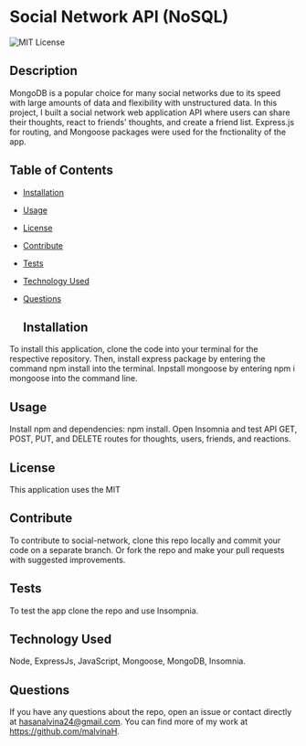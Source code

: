 # Social Network API (NoSQL)

![MIT License](https://img.shields.io/badge/License-MIT-yellow.svg "MIT badge")

  ## Description

MongoDB is a popular choice for many social networks due to its speed with large amounts of data and flexibility with unstructured data. In this project, I built a social network web application API where users can share their thoughts, react to friends' thoughts, and create a friend list. Express.js for routing, and Mongoose packages were used for the fnctionality of the app.

  ## Table of Contents

- [Installation](#installation)
- [Usage](#usage)
- [License](#license)
- [Contribute](#contribute)
- [Tests](#tests)
- [Technology Used](#technology-used)
- [Questions](#questions)

  ## Installation

To install this application, clone the code into your terminal for the respective repository. Then, install express package by entering the command npm install into the terminal. Inpstall mongoose by entering npm i mongoose into the command line.

  ## Usage

Install npm and dependencies: npm install. Open Insomnia and test API GET, POST, PUT, and DELETE routes for thoughts, users, friends, and reactions.

  ## License

This application uses the MIT

  ## Contribute

To contribute to social-network, clone this repo locally and commit your code on a separate branch. Or fork the repo and make your pull requests with suggested improvements.

  ## Tests

To test the app clone the repo and use Insompnia.

  ## Technology Used

Node, ExpressJs, JavaScript, Mongoose, MongoDB, Insomnia.

  ## Questions

If you have any questions about the repo, open an issue or contact directly at hasanalvina24@gmail.com. You can find more of my work at https://github.com/malvinaH.
  